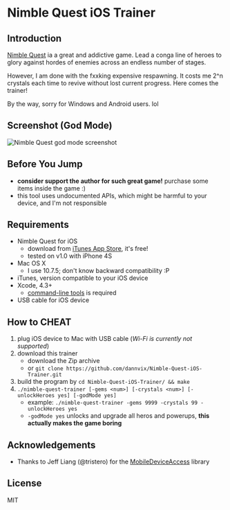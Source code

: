 Nimble Quest iOS Trainer
========================

Introduction
------------
[Nimble Quest](https://itunes.apple.com/us/app/nimble-quest/id583638819) ia a great and addictive game. Lead a conga line of heroes to glory against hordes of enemies across an endless number of stages.

However, I am done with the fxxking expensive respawning. It costs me 2^n crystals each time to revive without lost current progress. Here comes the trainer!

By the way, sorry for Windows and Android users. lol


Screenshot (God Mode)
---------------------
![Nimble Quest god mode screenshot](https://raw.github.com/dannvix/Nimble-Quest-iOS-Trainer/master/god-mode-screenshot.png)


Before You Jump
---------------
* **consider support the author for such great game!** purchase some items inside the game :)
* this tool uses undocumented APIs, which might be harmful to your device, and I'm not responsible


Requirements
------------
* Nimble Quest for iOS
    - download from [iTunes App Store](https://itunes.apple.com/us/app/nimble-quest/id583638819), it's free!
    - tested on v1.0 with iPhone 4S
* Mac OS X
    - I use 10.7.5; don't know backward compatibility :P
* iTunes, version compatible to your iOS device
* Xcode, 4.3+
    - [command-line tools](http://stackoverflow.com/questions/9329243) is required
* USB cable for iOS device


How to CHEAT
------------
1. plug iOS device to Mac with USB cable (*Wi-Fi is currently not supported*)
2. download this trainer
    - download the Zip archive
    - or `git clone https://github.com/dannvix/Nimble-Quest-iOS-Trainer.git`
3. build the program by `cd Nimble-Quest-iOS-Trainer/ && make`
4. `./nimble-quest-trainer [-gems <num>] [-crystals <num>] [-unlockHeroes yes] [-godMode yes]`
    - example: `./nimble-quest-trainer -gems 9999 -crystals 99 -unlockHeroes yes`
    - `-godMode yes` unlocks and upgrade all heros and powerups, **this actually makes the game boring**


Acknowledgements
----------------
* Thanks to Jeff Liang (@tristero) for the [MobileDeviceAccess](https://bitbucket.org/tristero/mobiledeviceaccess) library


License
-------
MIT
